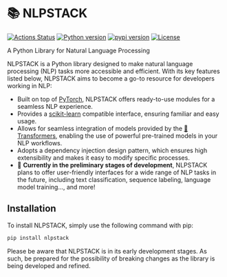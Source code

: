 # 📚 NLPSTACK

[![Actions Status](https://github.com/altescy/nlpstack/workflows/CI/badge.svg)](https://github.com/altescy/nlpstack/actions/workflows/ci.yml)
[![Python version](https://img.shields.io/pypi/pyversions/nlpstack)](https://github.com/altescy/nlpstack)
[![pypi version](https://img.shields.io/pypi/v/nlpstack)](https://pypi.org/project/nlpstack/)
[![License](https://img.shields.io/github/license/altescy/nlpstack)](https://github.com/altescy/nlpstack/blob/master/LICENSE)

A Python Library for Natural Language Processing

NLPSTACK is a Python library designed to make natural language processing (NLP) tasks more accessible and efficient.
With its key features listed below, NLPSTACK aims to become a go-to resource for developers working in NLP:

- Built on top of [PyTorch](https://pytorch.org/), NLPSTACK offers ready-to-use modules for a seamless NLP experience.
- Provides a [scikit-learn](https://scikit-learn.org/) compatible interface, ensuring familiar and easy usage.
- Allows for seamless integration of models provided by the [🤗 Transformers](https://github.com/huggingface/transformers), enabling the use of powerful pre-trained models in your NLP workflows.
- Adopts a dependency injection design pattern, which ensures high extensibility and makes it easy to modify specific processes.
- 🚧 **Currently in the preliminary stages of development**, NLPSTACK plans to offer user-friendly interfaces for a wide range of NLP tasks in the future, including text classification, sequence labeling, language model training..., and more!

## Installation

To install NLPSTACK, simply use the following command with pip:

```bash
pip install nlpstack
```

Please be aware that NLPSTACK is in its early development stages.
As such, be prepared for the possibility of breaking changes as the library is being developed and refined.
